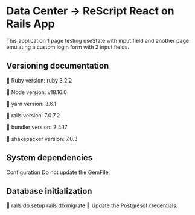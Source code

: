 
# Data Center -> ReScript React on Rails App

This application 1 page testing useState with input field and another page emulating a custom login form with 2 input fields.




## Versioning documentation

:pushpin: Ruby version: ruby 3.2.2

:pushpin: Node version: v18.16.0

:pushpin: yarn version: 3.6.1

:pushpin: rails version: 7.0.7.2

:pushpin: bundler version: 2.4.17

:pushpin: shakapacker version: 7.0.3

## System dependencies

Configuration Do not update the GemFile.

## Database initialization
:pushpin: rails db:setup rails db:migrate
:pushpin: Update the Postgresql credentials.



